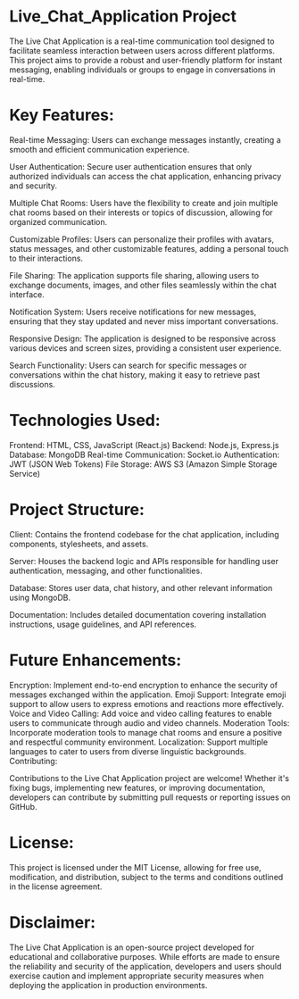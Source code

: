 # Live_Chat_Application Project
 The Live Chat Application is a real-time communication tool designed to facilitate seamless interaction between users across different platforms. This project aims to provide a robust and user-friendly platform for instant messaging, enabling individuals or groups to engage in conversations in real-time.

# Key Features:

Real-time Messaging: Users can exchange messages instantly, creating a smooth and efficient communication experience.

User Authentication: Secure user authentication ensures that only authorized individuals can access the chat application, enhancing privacy and security.

Multiple Chat Rooms: Users have the flexibility to create and join multiple chat rooms based on their interests or topics of discussion, allowing for organized communication.

Customizable Profiles: Users can personalize their profiles with avatars, status messages, and other customizable features, adding a personal touch to their interactions.

File Sharing: The application supports file sharing, allowing users to exchange documents, images, and other files seamlessly within the chat interface.

Notification System: Users receive notifications for new messages, ensuring that they stay updated and never miss important conversations.

Responsive Design: The application is designed to be responsive across various devices and screen sizes, providing a consistent user experience.

Search Functionality: Users can search for specific messages or conversations within the chat history, making it easy to retrieve past discussions.

# Technologies Used:

Frontend: HTML, CSS, JavaScript (React.js)
Backend: Node.js, Express.js
Database: MongoDB
Real-time Communication: Socket.io
Authentication: JWT (JSON Web Tokens)
File Storage: AWS S3 (Amazon Simple Storage Service)

# Project Structure:

Client: Contains the frontend codebase for the chat application, including components, stylesheets, and assets.

Server: Houses the backend logic and APIs responsible for handling user authentication, messaging, and other functionalities.

Database: Stores user data, chat history, and other relevant information using MongoDB.

Documentation: Includes detailed documentation covering installation instructions, usage guidelines, and API references.

# Future Enhancements:

Encryption: Implement end-to-end encryption to enhance the security of messages exchanged within the application.
Emoji Support: Integrate emoji support to allow users to express emotions and reactions more effectively.
Voice and Video Calling: Add voice and video calling features to enable users to communicate through audio and video channels.
Moderation Tools: Incorporate moderation tools to manage chat rooms and ensure a positive and respectful community environment.
Localization: Support multiple languages to cater to users from diverse linguistic backgrounds.
Contributing:

Contributions to the Live Chat Application project are welcome! Whether it's fixing bugs, implementing new features, or improving documentation, developers can contribute by submitting pull requests or reporting issues on GitHub.

# License:

This project is licensed under the MIT License, allowing for free use, modification, and distribution, subject to the terms and conditions outlined in the license agreement.

# Disclaimer:

The Live Chat Application is an open-source project developed for educational and collaborative purposes. While efforts are made to ensure the reliability and security of the application, developers and users should exercise caution and implement appropriate security measures when deploying the application in production environments.
